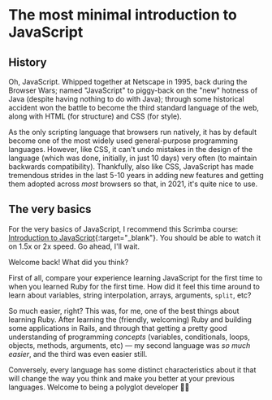 # The most minimal introduction to JavaScript

## History

Oh, JavaScript. Whipped together at Netscape in 1995, back during the Browser Wars; named "JavaScript" to piggy-back on the "new" hotness of Java (despite having nothing to do with Java); through some historical accident won the battle to become the third standard language of the web, along with HTML (for structure) and CSS (for style).

As the only scripting language that browsers run natively, it has by default become one of the most widely used general-purpose programming languages. However, like CSS, it can't undo mistakes in the design of the language (which was done, initially, in just 10 days) very often (to maintain backwards compatibility). Thankfully, also like CSS, JavaScript has made tremendous strides in the last 5-10 years in adding new features and getting them adopted across _most_ browsers so that, in 2021, it's quite nice to use.

## The very basics

For the very basics of JavaScript, I recommend this Scrimba course: [Introduction to JavaScript](https://scrimba.com/learn/introtojavascript){:target="_blank"}. You should be able to watch it on 1.5x or 2x speed. Go ahead, I'll wait.

Welcome back! What did you think?

First of all, compare your experience learning JavaScript for the first time to when you learned Ruby for the first time. How did it feel this time around to learn about variables, string interpolation, arrays, arguments, `split`, etc?

So much easier, right? This was, for me, one of the best things about learning Ruby. After learning the (friendly, welcoming) Ruby and building some applications in Rails, and through that getting a pretty good understanding of programming _concepts_ (variables, conditionals, loops, objects, methods, arguments, etc) — my second language was _so much easier_, and the third was even easier still.

Conversely, every language has some distinct characteristics about it that will change the way you think and make you better at your previous languages. Welcome to being a polyglot developer 🙌🏾




